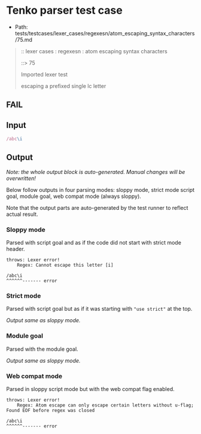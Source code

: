 # Tenko parser test case

- Path: tests/testcases/lexer_cases/regexesn/atom_escaping_syntax_characters/75.md

> :: lexer cases : regexesn : atom escaping syntax characters
>
> ::> 75
>
> Imported lexer test
>
> escaping a prefixed single lc letter

## FAIL

## Input

`````js
/abc\i
`````

## Output

_Note: the whole output block is auto-generated. Manual changes will be overwritten!_

Below follow outputs in four parsing modes: sloppy mode, strict mode script goal, module goal, web compat mode (always sloppy).

Note that the output parts are auto-generated by the test runner to reflect actual result.

### Sloppy mode

Parsed with script goal and as if the code did not start with strict mode header.

`````
throws: Lexer error!
    Regex: Cannot escape this letter [i]

/abc\i
^^^^^^------- error
`````

### Strict mode

Parsed with script goal but as if it was starting with `"use strict"` at the top.

_Output same as sloppy mode._

### Module goal

Parsed with the module goal.

_Output same as sloppy mode._

### Web compat mode

Parsed in sloppy script mode but with the web compat flag enabled.

`````
throws: Lexer error!
    Regex: Atom escape can only escape certain letters without u-flag; Found EOF before regex was closed

/abc\i
^^^^^^------- error
`````

